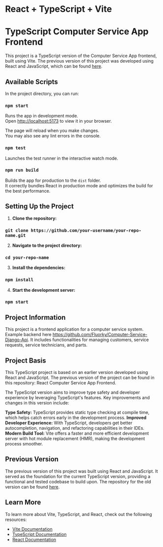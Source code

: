 # React + TypeScript + Vite

# TypeScript Computer Service App Frontend

This project is a TypeScript version of the Computer Service App frontend, built using Vite. The previous version of this project was developed using React and JavaScript, which can be found [here](https://github.com/Fluorky/Computer-Service-React-Frontend).

## Available Scripts

In the project directory, you can run:

### `npm start`

Runs the app in development mode.\
Open [http://localhost:5173](http://localhost:5173) to view it in your browser.

The page will reload when you make changes.\
You may also see any lint errors in the console.

### `npm test`

Launches the test runner in the interactive watch mode.

### `npm run build`

Builds the app for production to the `dist` folder.\
It correctly bundles React in production mode and optimizes the build for the best performance.

## Setting Up the Project

1. **Clone the repository:**

### `git clone https://github.com/your-username/your-repo-name.git`

2. **Navigate to the project directory:**

### `cd your-repo-name`

3. **Install the dependencies:**

### `npm install`

4. **Start the development server:**

### `npm start`

## Project Information
This project is a frontend application for a computer service system. Example backend here https://github.com/Fluorky/Computer-Service-Django-Api. It includes functionalities for managing customers, service requests, service technicians, and parts.

## Project Basis
This TypeScript project is based on an earlier version developed using React and JavaScript. The previous version of the project can be found in this repository: React Computer Service App Frontend.

The TypeScript version aims to improve type safety and developer experience by leveraging TypeScript's features. Key improvements and changes in this version include:

**Type Safety:** TypeScript provides static type checking at compile time, which helps catch errors early in the development process.
**Improved Developer Experience:** With TypeScript, developers get better autocompletion, navigation, and refactoring capabilities in their IDEs.
**Modern Build Tool:** Vite offers a faster and more efficient development server with hot module replacement (HMR), making the development process smoother.

## Previous Version
The previous version of this project was built using React and JavaScript. It served as the foundation for the current TypeScript version, providing a functional and tested codebase to build upon. The repository for the old version can be found [here](https://github.com/Fluorky/Computer-Service-React-Frontend).

## Learn More
To learn more about Vite, TypeScript, and React, check out the following resources:

* [Vite Documentation](https://vitejs.dev/guide/)
* [TypeScript Documentation](https://www.typescriptlang.org/docs/)
* [React Documentation](https://reactjs.org/docs/getting-started.html)